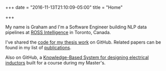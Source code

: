 +++
date = "2016-11-13T21:10:09-05:00"
title = "Home"

+++

My name is Graham and I'm a Software Engineer building NLP data pipelines at [ROSS Intelligence](https://rossintelligence.com/) in Toronto, Canada.
    
I've shared the [code for my thesis work](https://github.com/gholker/MastersThesis) on GitHub. Related papers can be found in my list of [publications](./publications/).

Also on GitHub, a [Knowledge-Based System for designing electrical inductors](https://github.com/gholker/InductorKBS) built for a course during my Master's.